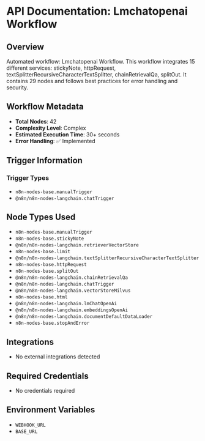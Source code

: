 # API Documentation: Lmchatopenai Workflow

## Overview
Automated workflow: Lmchatopenai Workflow. This workflow integrates 15 different services: stickyNote, httpRequest, textSplitterRecursiveCharacterTextSplitter, chainRetrievalQa, splitOut. It contains 29 nodes and follows best practices for error handling and security.

## Workflow Metadata
- **Total Nodes**: 42
- **Complexity Level**: Complex
- **Estimated Execution Time**: 30+ seconds
- **Error Handling**: ✅ Implemented

## Trigger Information
### Trigger Types
- `n8n-nodes-base.manualTrigger`
- `@n8n/n8n-nodes-langchain.chatTrigger`

## Node Types Used
- `n8n-nodes-base.manualTrigger`
- `n8n-nodes-base.stickyNote`
- `@n8n/n8n-nodes-langchain.retrieverVectorStore`
- `n8n-nodes-base.limit`
- `@n8n/n8n-nodes-langchain.textSplitterRecursiveCharacterTextSplitter`
- `n8n-nodes-base.httpRequest`
- `n8n-nodes-base.splitOut`
- `@n8n/n8n-nodes-langchain.chainRetrievalQa`
- `@n8n/n8n-nodes-langchain.chatTrigger`
- `@n8n/n8n-nodes-langchain.vectorStoreMilvus`
- `n8n-nodes-base.html`
- `@n8n/n8n-nodes-langchain.lmChatOpenAi`
- `@n8n/n8n-nodes-langchain.embeddingsOpenAi`
- `@n8n/n8n-nodes-langchain.documentDefaultDataLoader`
- `n8n-nodes-base.stopAndError`

## Integrations
- No external integrations detected

## Required Credentials
- No credentials required

## Environment Variables
- `WEBHOOK_URL`
- `BASE_URL`
